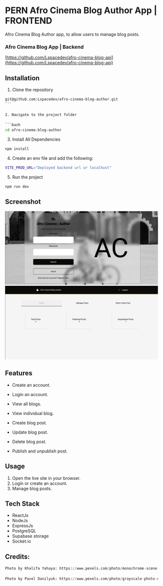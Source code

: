 # PERN Afro Cinema Blog Author App | FRONTEND

Afro Cinema Blog Author app, to allow users to manage blog posts.

### Afro Cinema Blog App | Backend

[https://github.com/Lspacedev/afro-cinema-blog-api](https://github.com/Lspacedev/afro-cinema-blog-api)

## Installation

1. Clone the repository

````bash
git@github.com:Lspacedev/afro-cinema-blog-author.git
```

2. Navigate to the project folder

```bash
cd afro-cinema-blog-author
````

3.  Install All Dependencies

```bash
npm install
```

4. Create an env file and add the following:

```bash
VITE_PROD_URL="Deployed backend url or localhost"
```

5. Run the project

```bash
npm run dev
```

## Screenshot

![landing](public/images/screenshot.png)
![dashboard](public/images/screenshot2.png)

## Features

- Create an account.
- Login an account.
- View all blogs.
- View individual blog.
- Create blog post.
- Update blog post.
- Delete blog post.

- Publish and unpublish post.

## Usage

1. Open the live site in your browser.
2. Login or create an account.
3. Manage blog posts.

## Tech Stack

- ReactJs
- NodeJs
- ExpressJs
- PostgreSQL
- Supabase storage
- Socket.io

## Credits:

```python
Photo by Khalifa Yahaya: https://www.pexels.com/photo/monochrome-scene-of-cyclist-in-traditional-attire-30058926/

Photo by Pavel Danilyuk: https://www.pexels.com/photo/grayscale-photo-of-empty-seats-in-movie-theater-7234227/

```
